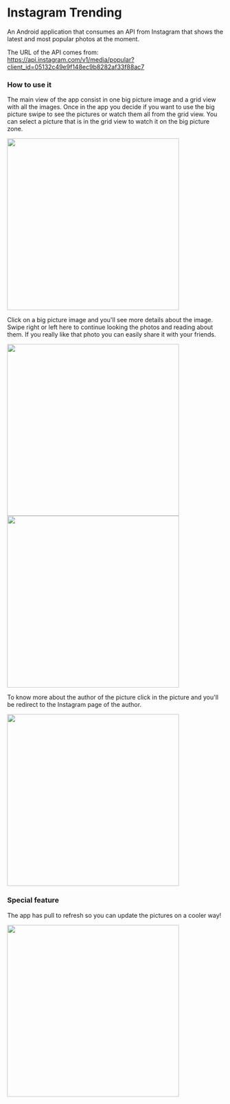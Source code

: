 # Instagram Trending

An Android application that consumes an API from Instagram that shows the latest and most popular photos at the moment.

The URL of the API comes from: https://api.instagram.com/v1/media/popular?client_id=05132c49e9f148ec9b8282af33f88ac7

### How to use it

The main view of the app consist in one big picture image and a grid view with all the images. Once in the app you decide if you want to use the big picture swipe to see the pictures or watch them all from the grid view. You can select a picture that is in the grid view to watch it on the big picture zone.

<img src="screenshots/screenshot_1.jpg" width="400">

Click on a big picture image and you'll see more details about the image. Swipe right or left here to continue looking the photos and reading about them.
If you really like that photo you can easily share it with your friends.

<img src="screenshots/screenshot_2.jpg" width="400">
<img src="screenshots/screenshot_3.jpg" width="400">

To know more about the author of the picture click in the picture and you'll be redirect to the Instagram page of the author.

<img src="screenshots/screenshot_4.jpg" width="400">


### Special feature

The app has pull to refresh so you can update the pictures on a cooler way!

<img src="screenshots/screenshot_5.jpg" width="400">
